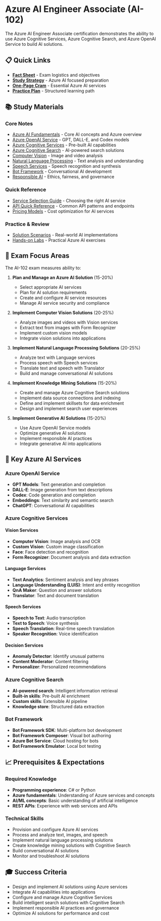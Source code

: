 # Azure AI Engineer Associate (AI-102)

The Azure AI Engineer Associate certification demonstrates the ability to use Azure Cognitive Services, Azure Cognitive Search, and Azure OpenAI Service to build AI solutions.

## 📋 Quick Links

- [**Fact Sheet**](fact-sheet.md) - Exam logistics and objectives
- [**Study Strategy**](strategy.md) - Azure AI focused preparation
- [**One-Page Cram**](cram-1p.md) - Essential Azure AI services
- [**Practice Plan**](practice-plan.md) - Structured learning path

## 📚 Study Materials

### Core Notes
- [Azure AI Fundamentals](notes/ai-fundamentals.md) - Core AI concepts and Azure overview
- [Azure OpenAI Service](notes/azure-openai.md) - GPT, DALL-E, and Codex models
- [Azure Cognitive Services](notes/cognitive-services.md) - Pre-built AI capabilities
- [Azure Cognitive Search](notes/cognitive-search.md) - AI-powered search solutions
- [Computer Vision](notes/computer-vision.md) - Image and video analysis
- [Natural Language Processing](notes/natural-language.md) - Text analysis and understanding
- [Speech Services](notes/speech-services.md) - Speech recognition and synthesis
- [Bot Framework](notes/bot-framework.md) - Conversational AI development
- [Responsible AI](notes/responsible-ai.md) - Ethics, fairness, and governance

### Quick Reference
- [Service Selection Guide](cheat-sheets/service-selection.md) - Choosing the right AI service
- [API Quick Reference](cheat-sheets/api-reference.md) - Common API patterns and endpoints
- [Pricing Models](cheat-sheets/pricing-models.md) - Cost optimization for AI services

### Practice & Review
- [Solution Scenarios](scenarios.md) - Real-world AI implementations
- [Hands-on Labs](labs/) - Practical Azure AI exercises

## 🎯 Exam Focus Areas

The AI-102 exam measures ability to:

1. **Plan and Manage an Azure AI Solution** (15-20%)
   - Select appropriate AI services
   - Plan for AI solution requirements
   - Create and configure AI service resources
   - Manage AI service security and compliance

2. **Implement Computer Vision Solutions** (20-25%)
   - Analyze images and videos with Vision services
   - Extract text from images with Form Recognizer
   - Implement custom vision models
   - Integrate vision solutions into applications

3. **Implement Natural Language Processing Solutions** (20-25%)
   - Analyze text with Language services
   - Process speech with Speech services
   - Translate text and speech with Translator
   - Build and manage conversational AI solutions

4. **Implement Knowledge Mining Solutions** (15-20%)
   - Create and manage Azure Cognitive Search solutions
   - Implement data source connections and indexing
   - Define and implement skillsets for data enrichment
   - Design and implement search user experiences

5. **Implement Generative AI Solutions** (15-20%)
   - Use Azure OpenAI Service models
   - Optimize generative AI solutions
   - Implement responsible AI practices
   - Integrate generative AI into applications

## 🌟 Key Azure AI Services

### Azure OpenAI Service
- **GPT Models**: Text generation and completion
- **DALL-E**: Image generation from text descriptions
- **Codex**: Code generation and completion
- **Embeddings**: Text similarity and semantic search
- **ChatGPT**: Conversational AI capabilities

### Azure Cognitive Services
#### Vision Services
- **Computer Vision**: Image analysis and OCR
- **Custom Vision**: Custom image classification
- **Face**: Face detection and recognition
- **Form Recognizer**: Document analysis and data extraction

#### Language Services
- **Text Analytics**: Sentiment analysis and key phrases
- **Language Understanding (LUIS)**: Intent and entity recognition
- **QnA Maker**: Question and answer solutions
- **Translator**: Text and document translation

#### Speech Services
- **Speech to Text**: Audio transcription
- **Text to Speech**: Voice synthesis
- **Speech Translation**: Real-time speech translation
- **Speaker Recognition**: Voice identification

#### Decision Services
- **Anomaly Detector**: Identify unusual patterns
- **Content Moderator**: Content filtering
- **Personalizer**: Personalized recommendations

### Azure Cognitive Search
- **AI-powered search**: Intelligent information retrieval
- **Built-in skills**: Pre-built AI enrichment
- **Custom skills**: Extensible AI pipeline
- **Knowledge store**: Structured data extraction

### Bot Framework
- **Bot Framework SDK**: Multi-platform bot development
- **Bot Framework Composer**: Visual bot authoring
- **Azure Bot Service**: Cloud hosting for bots
- **Bot Framework Emulator**: Local bot testing

## 📈 Prerequisites & Expectations

### Required Knowledge
- **Programming experience**: C# or Python
- **Azure fundamentals**: Understanding of Azure services and concepts
- **AI/ML concepts**: Basic understanding of artificial intelligence
- **REST APIs**: Experience with web services and APIs

### Technical Skills
- Provision and configure Azure AI services
- Process and analyze text, images, and speech
- Implement natural language processing solutions
- Create knowledge mining solutions with Cognitive Search
- Build conversational AI solutions
- Monitor and troubleshoot AI solutions

## 🎓 Success Criteria

- Design and implement AI solutions using Azure services
- Integrate AI capabilities into applications
- Configure and manage Azure Cognitive Services
- Build intelligent search solutions with Cognitive Search
- Implement responsible AI practices and governance
- Optimize AI solutions for performance and cost